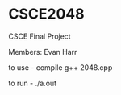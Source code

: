 # CSCE2048
CSCE Final Project 

Members:
Evan Harr 

to use - compile g++ 2048.cpp

to run - ./a.out 
